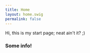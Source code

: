 ```yaml
---
title: Home
layout: home.swig
permalink: false
---
```

Hi, this is my start page; neat ain't it? ;)

### Some info!
